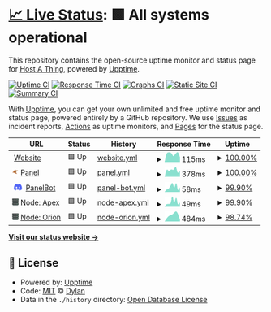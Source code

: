 # [📈 Live Status](https://status.hostathing.com): <!--live status--> **🟩 All systems operational**

This repository contains the open-source uptime monitor and status page for [Host A Thing](https://hostathing.com), powered by [Upptime](https://github.com/upptime/upptime).

[![Uptime CI](https://github.com/dy1io/status.hostathing.com/workflows/Uptime%20CI/badge.svg)](https://github.com/dy1io/status.hostathing.com/actions?query=workflow%3A%22Uptime+CI%22)
[![Response Time CI](https://github.com/dy1io/status.hostathing.com/workflows/Response%20Time%20CI/badge.svg)](https://github.com/dy1io/status.hostathing.com/actions?query=workflow%3A%22Response+Time+CI%22)
[![Graphs CI](https://github.com/dy1io/status.hostathing.com/workflows/Graphs%20CI/badge.svg)](https://github.com/dy1io/status.hostathing.com/actions?query=workflow%3A%22Graphs+CI%22)
[![Static Site CI](https://github.com/dy1io/status.hostathing.com/workflows/Static%20Site%20CI/badge.svg)](https://github.com/dy1io/status.hostathing.com/actions?query=workflow%3A%22Static+Site+CI%22)
[![Summary CI](https://github.com/dy1io/status.hostathing.com/workflows/Summary%20CI/badge.svg)](https://github.com/dy1io/status.hostathing.com/actions?query=workflow%3A%22Summary+CI%22)

With [Upptime](https://upptime.js.org), you can get your own unlimited and free uptime monitor and status page, powered entirely by a GitHub repository. We use [Issues](https://github.com/dy1io/status.hostathing.com/issues) as incident reports, [Actions](https://github.com/dy1io/status.hostathing.com/actions) as uptime monitors, and [Pages](https://status.hostathing.com) for the status page.

<!--start: status pages-->
<!-- This summary is generated by Upptime (https://github.com/upptime/upptime) -->
<!-- Do not edit this manually, your changes will be overwritten -->
<!-- prettier-ignore -->
| URL | Status | History | Response Time | Uptime |
| --- | ------ | ------- | ------------- | ------ |
| <img alt="" src="https://icons.duckduckgo.com/ip3/hostathing.com.ico" height="13"> [Website](https://hostathing.com) | 🟩 Up | [website.yml](https://github.com/dy1io/status.hostathing.com/commits/HEAD/history/website.yml) | <details><summary><img alt="Response time graph" src="./graphs/website/response-time-week.png" height="20"> 115ms</summary><br><a href="https://status.hostathing.com/history/website"><img alt="Response time 125" src="https://img.shields.io/endpoint?url=https%3A%2F%2Fraw.githubusercontent.com%2Fdy1io%2Fstatus.hostathing.com%2FHEAD%2Fapi%2Fwebsite%2Fresponse-time.json"></a><br><a href="https://status.hostathing.com/history/website"><img alt="24-hour response time 169" src="https://img.shields.io/endpoint?url=https%3A%2F%2Fraw.githubusercontent.com%2Fdy1io%2Fstatus.hostathing.com%2FHEAD%2Fapi%2Fwebsite%2Fresponse-time-day.json"></a><br><a href="https://status.hostathing.com/history/website"><img alt="7-day response time 115" src="https://img.shields.io/endpoint?url=https%3A%2F%2Fraw.githubusercontent.com%2Fdy1io%2Fstatus.hostathing.com%2FHEAD%2Fapi%2Fwebsite%2Fresponse-time-week.json"></a><br><a href="https://status.hostathing.com/history/website"><img alt="30-day response time 134" src="https://img.shields.io/endpoint?url=https%3A%2F%2Fraw.githubusercontent.com%2Fdy1io%2Fstatus.hostathing.com%2FHEAD%2Fapi%2Fwebsite%2Fresponse-time-month.json"></a><br><a href="https://status.hostathing.com/history/website"><img alt="1-year response time 125" src="https://img.shields.io/endpoint?url=https%3A%2F%2Fraw.githubusercontent.com%2Fdy1io%2Fstatus.hostathing.com%2FHEAD%2Fapi%2Fwebsite%2Fresponse-time-year.json"></a></details> | <details><summary><a href="https://status.hostathing.com/history/website">100.00%</a></summary><a href="https://status.hostathing.com/history/website"><img alt="All-time uptime 100.00%" src="https://img.shields.io/endpoint?url=https%3A%2F%2Fraw.githubusercontent.com%2Fdy1io%2Fstatus.hostathing.com%2FHEAD%2Fapi%2Fwebsite%2Fuptime.json"></a><br><a href="https://status.hostathing.com/history/website"><img alt="24-hour uptime 100.00%" src="https://img.shields.io/endpoint?url=https%3A%2F%2Fraw.githubusercontent.com%2Fdy1io%2Fstatus.hostathing.com%2FHEAD%2Fapi%2Fwebsite%2Fuptime-day.json"></a><br><a href="https://status.hostathing.com/history/website"><img alt="7-day uptime 100.00%" src="https://img.shields.io/endpoint?url=https%3A%2F%2Fraw.githubusercontent.com%2Fdy1io%2Fstatus.hostathing.com%2FHEAD%2Fapi%2Fwebsite%2Fuptime-week.json"></a><br><a href="https://status.hostathing.com/history/website"><img alt="30-day uptime 100.00%" src="https://img.shields.io/endpoint?url=https%3A%2F%2Fraw.githubusercontent.com%2Fdy1io%2Fstatus.hostathing.com%2FHEAD%2Fapi%2Fwebsite%2Fuptime-month.json"></a><br><a href="https://status.hostathing.com/history/website"><img alt="1-year uptime 100.00%" src="https://img.shields.io/endpoint?url=https%3A%2F%2Fraw.githubusercontent.com%2Fdy1io%2Fstatus.hostathing.com%2FHEAD%2Fapi%2Fwebsite%2Fuptime-year.json"></a></details>
| <img alt="" src="https://raw.githubusercontent.com/dy1io/status.hostathing.com/master/assets/pterodactyl.png" height="13"> [Panel](https://panel.hostathing.com) | 🟩 Up | [panel.yml](https://github.com/dy1io/status.hostathing.com/commits/HEAD/history/panel.yml) | <details><summary><img alt="Response time graph" src="./graphs/panel/response-time-week.png" height="20"> 378ms</summary><br><a href="https://status.hostathing.com/history/panel"><img alt="Response time 383" src="https://img.shields.io/endpoint?url=https%3A%2F%2Fraw.githubusercontent.com%2Fdy1io%2Fstatus.hostathing.com%2FHEAD%2Fapi%2Fpanel%2Fresponse-time.json"></a><br><a href="https://status.hostathing.com/history/panel"><img alt="24-hour response time 334" src="https://img.shields.io/endpoint?url=https%3A%2F%2Fraw.githubusercontent.com%2Fdy1io%2Fstatus.hostathing.com%2FHEAD%2Fapi%2Fpanel%2Fresponse-time-day.json"></a><br><a href="https://status.hostathing.com/history/panel"><img alt="7-day response time 378" src="https://img.shields.io/endpoint?url=https%3A%2F%2Fraw.githubusercontent.com%2Fdy1io%2Fstatus.hostathing.com%2FHEAD%2Fapi%2Fpanel%2Fresponse-time-week.json"></a><br><a href="https://status.hostathing.com/history/panel"><img alt="30-day response time 397" src="https://img.shields.io/endpoint?url=https%3A%2F%2Fraw.githubusercontent.com%2Fdy1io%2Fstatus.hostathing.com%2FHEAD%2Fapi%2Fpanel%2Fresponse-time-month.json"></a><br><a href="https://status.hostathing.com/history/panel"><img alt="1-year response time 383" src="https://img.shields.io/endpoint?url=https%3A%2F%2Fraw.githubusercontent.com%2Fdy1io%2Fstatus.hostathing.com%2FHEAD%2Fapi%2Fpanel%2Fresponse-time-year.json"></a></details> | <details><summary><a href="https://status.hostathing.com/history/panel">100.00%</a></summary><a href="https://status.hostathing.com/history/panel"><img alt="All-time uptime 99.99%" src="https://img.shields.io/endpoint?url=https%3A%2F%2Fraw.githubusercontent.com%2Fdy1io%2Fstatus.hostathing.com%2FHEAD%2Fapi%2Fpanel%2Fuptime.json"></a><br><a href="https://status.hostathing.com/history/panel"><img alt="24-hour uptime 100.00%" src="https://img.shields.io/endpoint?url=https%3A%2F%2Fraw.githubusercontent.com%2Fdy1io%2Fstatus.hostathing.com%2FHEAD%2Fapi%2Fpanel%2Fuptime-day.json"></a><br><a href="https://status.hostathing.com/history/panel"><img alt="7-day uptime 100.00%" src="https://img.shields.io/endpoint?url=https%3A%2F%2Fraw.githubusercontent.com%2Fdy1io%2Fstatus.hostathing.com%2FHEAD%2Fapi%2Fpanel%2Fuptime-week.json"></a><br><a href="https://status.hostathing.com/history/panel"><img alt="30-day uptime 99.96%" src="https://img.shields.io/endpoint?url=https%3A%2F%2Fraw.githubusercontent.com%2Fdy1io%2Fstatus.hostathing.com%2FHEAD%2Fapi%2Fpanel%2Fuptime-month.json"></a><br><a href="https://status.hostathing.com/history/panel"><img alt="1-year uptime 99.99%" src="https://img.shields.io/endpoint?url=https%3A%2F%2Fraw.githubusercontent.com%2Fdy1io%2Fstatus.hostathing.com%2FHEAD%2Fapi%2Fpanel%2Fuptime-year.json"></a></details>
| <img alt="" src="https://raw.githubusercontent.com/dy1io/status.hostathing.com/master/assets/discord.png" height="13"> [PanelBot](apex.hostathing.com) | 🟩 Up | [panel-bot.yml](https://github.com/dy1io/status.hostathing.com/commits/HEAD/history/panel-bot.yml) | <details><summary><img alt="Response time graph" src="./graphs/panel-bot/response-time-week.png" height="20"> 58ms</summary><br><a href="https://status.hostathing.com/history/panel-bot"><img alt="Response time 63" src="https://img.shields.io/endpoint?url=https%3A%2F%2Fraw.githubusercontent.com%2Fdy1io%2Fstatus.hostathing.com%2FHEAD%2Fapi%2Fpanel-bot%2Fresponse-time.json"></a><br><a href="https://status.hostathing.com/history/panel-bot"><img alt="24-hour response time 33" src="https://img.shields.io/endpoint?url=https%3A%2F%2Fraw.githubusercontent.com%2Fdy1io%2Fstatus.hostathing.com%2FHEAD%2Fapi%2Fpanel-bot%2Fresponse-time-day.json"></a><br><a href="https://status.hostathing.com/history/panel-bot"><img alt="7-day response time 58" src="https://img.shields.io/endpoint?url=https%3A%2F%2Fraw.githubusercontent.com%2Fdy1io%2Fstatus.hostathing.com%2FHEAD%2Fapi%2Fpanel-bot%2Fresponse-time-week.json"></a><br><a href="https://status.hostathing.com/history/panel-bot"><img alt="30-day response time 63" src="https://img.shields.io/endpoint?url=https%3A%2F%2Fraw.githubusercontent.com%2Fdy1io%2Fstatus.hostathing.com%2FHEAD%2Fapi%2Fpanel-bot%2Fresponse-time-month.json"></a><br><a href="https://status.hostathing.com/history/panel-bot"><img alt="1-year response time 63" src="https://img.shields.io/endpoint?url=https%3A%2F%2Fraw.githubusercontent.com%2Fdy1io%2Fstatus.hostathing.com%2FHEAD%2Fapi%2Fpanel-bot%2Fresponse-time-year.json"></a></details> | <details><summary><a href="https://status.hostathing.com/history/panel-bot">99.90%</a></summary><a href="https://status.hostathing.com/history/panel-bot"><img alt="All-time uptime 99.99%" src="https://img.shields.io/endpoint?url=https%3A%2F%2Fraw.githubusercontent.com%2Fdy1io%2Fstatus.hostathing.com%2FHEAD%2Fapi%2Fpanel-bot%2Fuptime.json"></a><br><a href="https://status.hostathing.com/history/panel-bot"><img alt="24-hour uptime 100.00%" src="https://img.shields.io/endpoint?url=https%3A%2F%2Fraw.githubusercontent.com%2Fdy1io%2Fstatus.hostathing.com%2FHEAD%2Fapi%2Fpanel-bot%2Fuptime-day.json"></a><br><a href="https://status.hostathing.com/history/panel-bot"><img alt="7-day uptime 99.90%" src="https://img.shields.io/endpoint?url=https%3A%2F%2Fraw.githubusercontent.com%2Fdy1io%2Fstatus.hostathing.com%2FHEAD%2Fapi%2Fpanel-bot%2Fuptime-week.json"></a><br><a href="https://status.hostathing.com/history/panel-bot"><img alt="30-day uptime 99.95%" src="https://img.shields.io/endpoint?url=https%3A%2F%2Fraw.githubusercontent.com%2Fdy1io%2Fstatus.hostathing.com%2FHEAD%2Fapi%2Fpanel-bot%2Fuptime-month.json"></a><br><a href="https://status.hostathing.com/history/panel-bot"><img alt="1-year uptime 99.99%" src="https://img.shields.io/endpoint?url=https%3A%2F%2Fraw.githubusercontent.com%2Fdy1io%2Fstatus.hostathing.com%2FHEAD%2Fapi%2Fpanel-bot%2Fuptime-year.json"></a></details>
| <img alt="" src="https://raw.githubusercontent.com/dy1io/status.hostathing.com/master/assets/node-icon.png" height="13"> [Node: Apex](apex.hostathing.com) | 🟩 Up | [node-apex.yml](https://github.com/dy1io/status.hostathing.com/commits/HEAD/history/node-apex.yml) | <details><summary><img alt="Response time graph" src="./graphs/node-apex/response-time-week.png" height="20"> 49ms</summary><br><a href="https://status.hostathing.com/history/node-apex"><img alt="Response time 54" src="https://img.shields.io/endpoint?url=https%3A%2F%2Fraw.githubusercontent.com%2Fdy1io%2Fstatus.hostathing.com%2FHEAD%2Fapi%2Fnode-apex%2Fresponse-time.json"></a><br><a href="https://status.hostathing.com/history/node-apex"><img alt="24-hour response time 48" src="https://img.shields.io/endpoint?url=https%3A%2F%2Fraw.githubusercontent.com%2Fdy1io%2Fstatus.hostathing.com%2FHEAD%2Fapi%2Fnode-apex%2Fresponse-time-day.json"></a><br><a href="https://status.hostathing.com/history/node-apex"><img alt="7-day response time 49" src="https://img.shields.io/endpoint?url=https%3A%2F%2Fraw.githubusercontent.com%2Fdy1io%2Fstatus.hostathing.com%2FHEAD%2Fapi%2Fnode-apex%2Fresponse-time-week.json"></a><br><a href="https://status.hostathing.com/history/node-apex"><img alt="30-day response time 56" src="https://img.shields.io/endpoint?url=https%3A%2F%2Fraw.githubusercontent.com%2Fdy1io%2Fstatus.hostathing.com%2FHEAD%2Fapi%2Fnode-apex%2Fresponse-time-month.json"></a><br><a href="https://status.hostathing.com/history/node-apex"><img alt="1-year response time 54" src="https://img.shields.io/endpoint?url=https%3A%2F%2Fraw.githubusercontent.com%2Fdy1io%2Fstatus.hostathing.com%2FHEAD%2Fapi%2Fnode-apex%2Fresponse-time-year.json"></a></details> | <details><summary><a href="https://status.hostathing.com/history/node-apex">99.90%</a></summary><a href="https://status.hostathing.com/history/node-apex"><img alt="All-time uptime 99.99%" src="https://img.shields.io/endpoint?url=https%3A%2F%2Fraw.githubusercontent.com%2Fdy1io%2Fstatus.hostathing.com%2FHEAD%2Fapi%2Fnode-apex%2Fuptime.json"></a><br><a href="https://status.hostathing.com/history/node-apex"><img alt="24-hour uptime 100.00%" src="https://img.shields.io/endpoint?url=https%3A%2F%2Fraw.githubusercontent.com%2Fdy1io%2Fstatus.hostathing.com%2FHEAD%2Fapi%2Fnode-apex%2Fuptime-day.json"></a><br><a href="https://status.hostathing.com/history/node-apex"><img alt="7-day uptime 99.90%" src="https://img.shields.io/endpoint?url=https%3A%2F%2Fraw.githubusercontent.com%2Fdy1io%2Fstatus.hostathing.com%2FHEAD%2Fapi%2Fnode-apex%2Fuptime-week.json"></a><br><a href="https://status.hostathing.com/history/node-apex"><img alt="30-day uptime 99.95%" src="https://img.shields.io/endpoint?url=https%3A%2F%2Fraw.githubusercontent.com%2Fdy1io%2Fstatus.hostathing.com%2FHEAD%2Fapi%2Fnode-apex%2Fuptime-month.json"></a><br><a href="https://status.hostathing.com/history/node-apex"><img alt="1-year uptime 99.99%" src="https://img.shields.io/endpoint?url=https%3A%2F%2Fraw.githubusercontent.com%2Fdy1io%2Fstatus.hostathing.com%2FHEAD%2Fapi%2Fnode-apex%2Fuptime-year.json"></a></details>
| <img alt="" src="https://raw.githubusercontent.com/dy1io/status.hostathing.com/master/assets/node-icon.png" height="13"> [Node: Orion](orion.hostathing.com) | 🟩 Up | [node-orion.yml](https://github.com/dy1io/status.hostathing.com/commits/HEAD/history/node-orion.yml) | <details><summary><img alt="Response time graph" src="./graphs/node-orion/response-time-week.png" height="20"> 484ms</summary><br><a href="https://status.hostathing.com/history/node-orion"><img alt="Response time 306" src="https://img.shields.io/endpoint?url=https%3A%2F%2Fraw.githubusercontent.com%2Fdy1io%2Fstatus.hostathing.com%2FHEAD%2Fapi%2Fnode-orion%2Fresponse-time.json"></a><br><a href="https://status.hostathing.com/history/node-orion"><img alt="24-hour response time 0" src="https://img.shields.io/endpoint?url=https%3A%2F%2Fraw.githubusercontent.com%2Fdy1io%2Fstatus.hostathing.com%2FHEAD%2Fapi%2Fnode-orion%2Fresponse-time-day.json"></a><br><a href="https://status.hostathing.com/history/node-orion"><img alt="7-day response time 484" src="https://img.shields.io/endpoint?url=https%3A%2F%2Fraw.githubusercontent.com%2Fdy1io%2Fstatus.hostathing.com%2FHEAD%2Fapi%2Fnode-orion%2Fresponse-time-week.json"></a><br><a href="https://status.hostathing.com/history/node-orion"><img alt="30-day response time 579" src="https://img.shields.io/endpoint?url=https%3A%2F%2Fraw.githubusercontent.com%2Fdy1io%2Fstatus.hostathing.com%2FHEAD%2Fapi%2Fnode-orion%2Fresponse-time-month.json"></a><br><a href="https://status.hostathing.com/history/node-orion"><img alt="1-year response time 306" src="https://img.shields.io/endpoint?url=https%3A%2F%2Fraw.githubusercontent.com%2Fdy1io%2Fstatus.hostathing.com%2FHEAD%2Fapi%2Fnode-orion%2Fresponse-time-year.json"></a></details> | <details><summary><a href="https://status.hostathing.com/history/node-orion">98.74%</a></summary><a href="https://status.hostathing.com/history/node-orion"><img alt="All-time uptime 99.18%" src="https://img.shields.io/endpoint?url=https%3A%2F%2Fraw.githubusercontent.com%2Fdy1io%2Fstatus.hostathing.com%2FHEAD%2Fapi%2Fnode-orion%2Fuptime.json"></a><br><a href="https://status.hostathing.com/history/node-orion"><img alt="24-hour uptime 100.00%" src="https://img.shields.io/endpoint?url=https%3A%2F%2Fraw.githubusercontent.com%2Fdy1io%2Fstatus.hostathing.com%2FHEAD%2Fapi%2Fnode-orion%2Fuptime-day.json"></a><br><a href="https://status.hostathing.com/history/node-orion"><img alt="7-day uptime 98.74%" src="https://img.shields.io/endpoint?url=https%3A%2F%2Fraw.githubusercontent.com%2Fdy1io%2Fstatus.hostathing.com%2FHEAD%2Fapi%2Fnode-orion%2Fuptime-week.json"></a><br><a href="https://status.hostathing.com/history/node-orion"><img alt="30-day uptime 98.39%" src="https://img.shields.io/endpoint?url=https%3A%2F%2Fraw.githubusercontent.com%2Fdy1io%2Fstatus.hostathing.com%2FHEAD%2Fapi%2Fnode-orion%2Fuptime-month.json"></a><br><a href="https://status.hostathing.com/history/node-orion"><img alt="1-year uptime 99.18%" src="https://img.shields.io/endpoint?url=https%3A%2F%2Fraw.githubusercontent.com%2Fdy1io%2Fstatus.hostathing.com%2FHEAD%2Fapi%2Fnode-orion%2Fuptime-year.json"></a></details>

<!--end: status pages-->

[**Visit our status website →**](https://status.hostathing.com)

## 📄 License

- Powered by: [Upptime](https://github.com/upptime/upptime)
- Code: [MIT](./LICENSE) © [Dylan](https://dy1.io)
- Data in the `./history` directory: [Open Database License](https://opendatacommons.org/licenses/odbl/1-0/)
